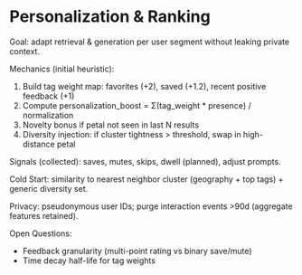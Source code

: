 # Personalization & Ranking

Goal: adapt retrieval & generation per user segment without leaking private context.

Mechanics (initial heuristic):

1. Build tag weight map: favorites (+2), saved (+1.2), recent positive feedback (+1)
2. Compute personalization_boost = Σ(tag_weight * presence) / normalization
3. Novelty bonus if petal not seen in last N results
4. Diversity injection: if cluster tightness > threshold, swap in high-distance petal

Signals (collected): saves, mutes, skips, dwell (planned), adjust prompts.

Cold Start: similarity to nearest neighbor cluster (geography + top tags) + generic diversity set.

Privacy: pseudonymous user IDs; purge interaction events >90d (aggregate features retained).

Open Questions:

- Feedback granularity (multi-point rating vs binary save/mute)
- Time decay half-life for tag weights
